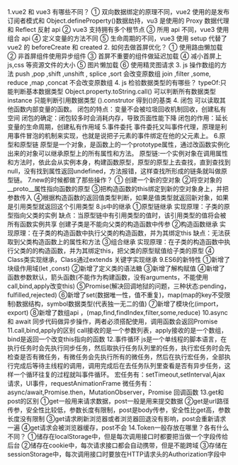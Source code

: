 1.vue2 和 vue3 有哪些不同？
① 双向数据绑定的原理不同，vue2 使用的是发布订阅者模式和 Object.defineProperty()数据劫持，vu3 是使用的 Proxy 数据代理和 Reflect 反射 api
② vue3 支持拥有多个根节点
③ 所用 api 不同，vue3 使用组合 api
④ 定义变量的方法不同
⑤ 生命周期的不同，vue3 使用 setup 代替了 vue2 的 beforeCreate 和 created 
2. 如何去做首屏优化？
① 使用路由懒加载
② 非首屏组件使用异步组件
③ 首屏不重要的组件做延迟加载
④ 减小首屏上 js,css 等资源文件的大小
⑤ 图片懒加载
⑥ 使用精灵图请求
 3. js 操作数组的方法
push ,pop ,shift ,unshift , splice ,sort 会改变原数组
join ,filter ,some, reduce ,map ,concat 不会改变原数组 4. js 检验数据类型的有哪些？
typeOf:只能判断基本数据类型
Object.property.toString.call() 可以判断所有数据类型
instance 只能判断引用数据类型
().construtor 得到()的基类
4. 闭包
可以读取其他函数内部变量的函数。
闭包的特点：变量不会被垃圾回收机制回收，创建私有空间
闭包的确定：闭包较多时会消耗内存，导致页面性能下降
闭包的作用：延长变量的生命周期，创建私有作用域
5.事件委托
 事件委托又叫事件代理，原理是利用事件冒泡的机制来实现，也就是说把子元素的事件绑定在他的父元素上。
 6.原型和原型链
 原型是一个对象，是函数上的一个prototype属性，通过改函数实例化出来的对象可以继承原型上的所有属性和方法。
 原型链:一个实例对象在调用属性和方法时，依此会从实例本身，构建函数原型，原型的原型上去查找，直到查找到null，没有找到属性返回undefined，方法报错，这样查找所形成的链条就叫做原型链。
 7.new的时候都做了那些操作？
 ① 创建一个新的空对象
 ②将空对象的__proto__属性指向函数的原型
 ③把构造函数的this绑定到新的空对象身上，并把参数传入
 ④根据构造函数的返回值类型判断，如果是值类型就返回新对象，如果是引用类型就返回这个引用类型
8.js中的继承
①原型链继承
 实现原理：子类的原型指向父类的实例
 缺点：当原型链中有引用类型的值时，该引用类型的值将会被所有函数实例共享
      创建子类是不能向父类的构造函数中传参
②构造函数继承
 实现原理：在子类的构造函数中执行父类的构造函数，并为其绑定this
    缺点：无法获取到父类构造函数上的属性和方法
③组合继承
实现原理：在子类的构造函数中执行父类的的构造函数，并为其绑定this，把父类的原型赋值给子类的原型
④ Class类实现继承，Class通过extends 关键字实现继承
9.ES6的新特性
①新增了块级作用域(let ,const)
②新增了定义类的语法糖
③新增了解构赋值
④新增了函数参数默认，箭头函数(不能作为构建函数，没有arguments，不能使用call,bind,apply改变this)
⑤Promise(解决回调地狱的问题，三种状态:pending，fulfilled,rejected)
⑥新增了set(数据唯一性，值不重复)，map(map的key不受限制)数据结构，symbol数据类型(代表独一无二的值)
⑦新增了模块化(import，export)
⑧新增了数组api ，(map,find,findIndex,filter,some,reduce)
10.async和 await
  同步代码做异步操作，两者必须搭配使用，调用函数会返回Promise
11.call,bind,apply的区别
 call接收的是一个参数列表，apply接收的是一个数组，bind是返回一个改变this指向的函数
 12.事件循环
 js是一个单线程的脚本语言，在执行任务时会先执行同步任务，然后取执行任务队列里的任务，执行宏任务时会先检查是否有微任务，有微任务会先执行所有的微任务，然后在执行宏任务，全部执行完成后等待主线程的调用，调用完成后在去任务队列里查看是否有异步任务，这样一个循环往复的过程就叫事件循环。
 宏任务有：setTimeout,setInterval,Ajax请求，UI事件，requestAnimationFrame
 微任务有：async/await,Promise.then，MutationObserver，Promise 回调函数
 13.get和post的区别
 ①get一般用来请求数据，post一般是用来提交数据
 ②get是url路径传参，安全性比较低，参数长度有限制，post是body传参，安全性比get高，参数长度没有限制
 ③get请求刷新浏览器或者浏览器回退没有影响，post会重新请求一遍
 ④get请求会被浏览器缓存，post不会
14.Token一般存放在哪里？各有什么不同？
  ①储存在localStorage中，但是每次调用接口时都要把当做一个字段传给后台
  ②储存在cookie中，每次请求接口都会自动携带，但是不能跨域
  ③存储在sessionStorage中，每次调用接口时要放在HTTP请求头的Authorization字段中